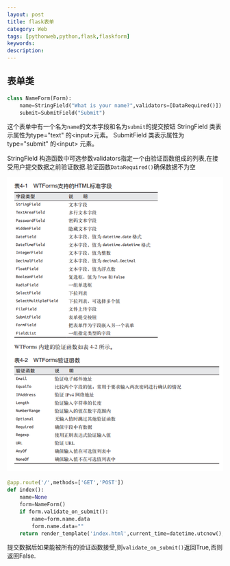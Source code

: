 ```yaml
---
layout: post
title: flask表单
category: Web
tags: [pythonweb,python,flask,flaskform]
keywords:
description:
---
```



## 表单类

```python
class NameForm(Form):
    name=StringField("What is your name?",validators=[DataRequired()])
    submit=SubmitField("Submit")
```
这个表单中有一个名为`name`的文本字段和名为`submit`的提交按钮
StringField
类表示属性为type="text" 的&lt;input&gt;元素。 SubmitField 类表示属性为type="submit" 的&lt;input&gt; 元素。

StringField 构造函数中可选参数validators指定一个由验证函数组成的列表,在接受用户提交数据之前验证数据.验证函数`DataRequired()`确保数据不为空

![](/assets/img/posts/flask_form.png)

```python
@app.route('/',methods=['GET','POST'])
def index():
    name=None
    form=NameForm()
    if form.validate_on_submit():
        name=form.name.data
        form.name.data=""
    return render_template('index.html',current_time=datetime.utcnow(),form=form,name=name)
```
提交数据后如果能被所有的验证函数接受,则`validate_on_submit()`返回True,否则返回False.
